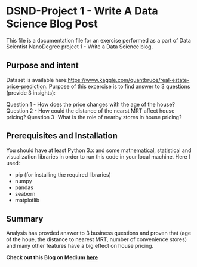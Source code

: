# DSND-Project 1 - Write A Data Science Blog Post
This file is a documentation file for an exercise performed as a part of Data Scientist NanoDegree project 1 - Write a Data Science blog.

## Purpose and intent

Dataset is available here:https://www.kaggle.com/quantbruce/real-estate-price-prediction. Purpose of this excercise is to find answer to 3 questions (provide 3 insights):

Question 1 - How does the price changes with the age of the house?
Question 2 - How could the distance of the nearst MRT affect house pricing?
Question 3 -What is the role of nearby stores in house pricing?


## Prerequisites and Installation
You should have at least Python 3.x and some mathematical, statistical and visualization libraries in order to run this code in your local machine.
Here I used: 
- pip (for installing the required libraries)
- numpy
- pandas
- seaborn
- matplotlib


## Summary
Analysis has provded answer to 3 business questions and proven that (age of the houe, the distance to nearest MRT, number of convenience stores) 
and many other features have a big effect on house pricing.

**Check out this Blog on Medium [here](https://medium.com/@abdelrahman.aemam96/you-have-stores-around-your-house-you-must-be-a-millionaire-e407d3a896d8?sk=761e4bf96b7182f293cd74c2b6d23f1f)**

